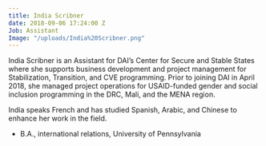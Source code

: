 ```yaml
---
title: India Scribner
date: 2018-09-06 17:24:00 Z
Job: Assistant
Image: "/uploads/India%20Scribner.png"
---
```


India Scribner is an Assistant for DAI’s Center for Secure and Stable States where she supports business development and project management for Stabilization, Transition, and CVE programming. Prior to joining DAI in April 2018, she managed project operations for USAID-funded gender and social inclusion programming in the DRC, Mali, and the MENA region. 

<!--more-->

India speaks French and has studied Spanish, Arabic, and Chinese to enhance her work in the field.

* B.A., international relations, University of Pennsylvania